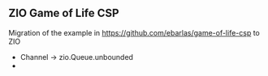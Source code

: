
## ZIO Game of Life CSP

Migration of the example in https://github.com/ebarlas/game-of-life-csp to ZIO

* Channel -> zio.Queue.unbounded
* 
